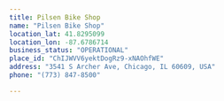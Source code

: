 ```yaml
---
title: Pilsen Bike Shop
name: "Pilsen Bike Shop"
location_lat: 41.8295099
location_lon: -87.6786714
business_status: "OPERATIONAL"
place_id: "ChIJWVV6yektDogRz9-xNAOhfWE"
address: "3541 S Archer Ave, Chicago, IL 60609, USA"
phone: "(773) 847-8500"

---
```

